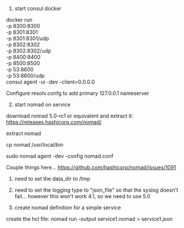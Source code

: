 1) start consul docker

  docker run \
  -p 8300:8300 \
  -p 8301:8301 \
  -p 8301:8301/udp \
  -p 8302:8302 \
  -p 8302:8302/udp \
  -p 8400:8400 \
  -p 8500:8500 \
  -p 53:8600 \
  -p 53:8600/udp \
  consul agent -ui -dev -client=0.0.0.0

  Configure resolv.confg to add primary 127.0.0.1 nameserver

2) start nomad on service

  download nomad 5.0-rc1 or equivalent and extract it:
  https://releases.hashicorp.com/nomad/

  extract nomad

  cp nomad /usr/local/bin

  sudo nomad agent -dev -config nomad.conf

  Couple things here...
  https://github.com/hashicorp/nomad/issues/1091
  1) need to set the data_dir to /tmp
  2) need to set the logging type to "json_file" so that the syslog doesn't fail... however this won't work 4.1, so we need to use 5.0


3) create nomad definition for a simple service

  create the hcl file:
  nomad run -output service1.nomad > service1.json